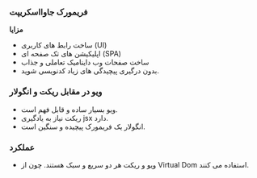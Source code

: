 ### فریمورک جاوااسکریپت
**مزایا** 
* ساخت رابط های کاربری (UI)
* اپلیکیشن های تک صفحه ای (SPA) 
* ساخت صفحات وب داینامیک تعاملی و جذاب
* بدون درگیری پیچیدگی های زیاد کدنویسی شوید.
### ویو در مقابل ریکت و انگولار 
* ویو بسیار ساده و قابل فهم است.
* ریکت نیاز به یادگیری jsx دارد.
* انگولار یک فریمورک پیچیده و سنگین است.
### عملکرد
* ویو و ریکت هر دو سریع و سبک هستند. چون از Virtual Dom استفاده می کنند.
